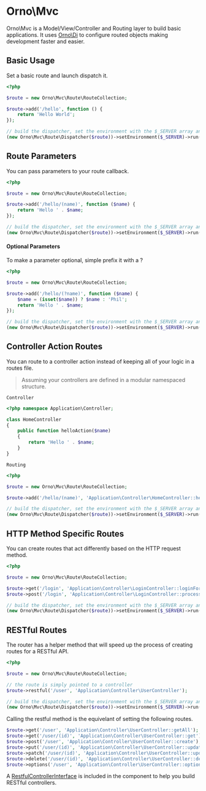 # Orno\Mvc

Orno\Mvc is a Model/View/Controller and Routing layer to build basic applications. It uses [Orno\Di](https://github.com/orno/di) to configure routed objects making development faster and easier.

## Basic Usage

Set a basic route and launch dispatch it.

```php
<?php

$route = new Orno\Mvc\Route\RouteCollection;

$route->add('/hello', function () {
    return 'Hello World';
});

// build the dispatcher, set the environment with the $_SERVER array and dispatch
(new Orno\Mvc\Route\Dispatcher($route))->setEnvironment($_SERVER)->run();
```

## Route Parameters

You can pass parameters to your route callback.

```php
<?php

$route = new Orno\Mvc\Route\RouteCollection;

$route->add('/hello/(name)', function ($name) {
    return 'Hello ' . $name;
});

// build the dispatcher, set the environment with the $_SERVER array and dispatch
(new Orno\Mvc\Route\Dispatcher($route))->setEnvironment($_SERVER)->run();
```

#### Optional Parameters

To make a parameter optional, simple prefix it with a ?

```php
<?php

$route = new Orno\Mvc\Route\RouteCollection;

$route->add('/hello/(?name)', function ($name) {
    $name = (isset($name)) ? $name : 'Phil';
    return 'Hello ' . $name;
});

// build the dispatcher, set the environment with the $_SERVER array and dispatch
(new Orno\Mvc\Route\Dispatcher($route))->setEnvironment($_SERVER)->run();
```

## Controller Action Routes

You can route to a controller action instead of keeping all of your logic in a routes file.

> Assuming your controllers are defined in a modular namespaced structure.

`Controller`

```php
<?php namespace Application\Controller;

class HomeController
{
    public function helloAction($name)
    {
        return 'Hello ' . $name;
    }
}
```

`Routing`

```php
<?php

$route = new Orno\Mvc\Route\RouteCollection;

$route->add('/hello/(name)', 'Application\Controller\HomeController::helloAction');

// build the dispatcher, set the environment with the $_SERVER array and dispatch
(new Orno\Mvc\Route\Dispatcher($route))->setEnvironment($_SERVER)->run();
```

## HTTP Method Specific Routes

You can create routes that act differently based on the HTTP request method.

```php
<?php

$route = new Orno\Mvc\Route\RouteCollection;

$route->get('/login', 'Application\Controller\LoginController::loginFormAction');
$route->post('/login', 'Application\Controller\LoginController::processLoginFormAction');

// build the dispatcher, set the environment with the $_SERVER array and dispatch
(new Orno\Mvc\Route\Dispatcher($route))->setEnvironment($_SERVER)->run();
```

## RESTful Routes

The router has a helper method that will speed up the process of creating routes for a RESTful API.

```php
<?php

$route = new Orno\Mvc\Route\RouteCollection;

// the route is simply pointed to a controller
$route->restful('/user', 'Application\Controller\UserController');

// build the dispatcher, set the environment with the $_SERVER array and dispatch
(new Orno\Mvc\Route\Dispatcher($route))->setEnvironment($_SERVER)->run();
```

Calling the restful method is the equivelant of setting the following routes.

```php
$route->get('/user', 'Application\Controller\UserController::getAll'); // display all user records
$route->get('/user/(id)', 'Application\Controller\UserController::get'); // display 1 user record by id
$route->post('/user', 'Application\Controller\UserController::create'); // create a new user record
$route->put('/user/(id)', 'Application\Controller\UserController::update'); // update 1 user record
$route->patch('/user/(id)', 'Application\Controller\UserController::update'); // update 1 user record
$route->delete('/user/(id)', 'Application\Controller\UserController::delete'); // delete a user record
$route->options('/user', 'Application\Controller\UserController::options'); // return a header with the api methods available
```

A [RestfulControllerInterface](/orno/mvc/blob/master/src/Orno/Mvc/Controller/RestfulControllerInterface.php) is included in the component to help you build RESTful controllers.
